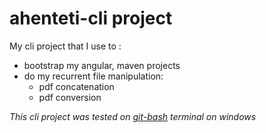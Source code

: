 # ahenteti-cli project

My cli project that I use to :
 - bootstrap my angular, maven projects
 - do my recurrent file manipulation: 
   - pdf concatenation
   - pdf conversion
 
*This cli project was tested on [git-bash](https://gitforwindows.org/) terminal on windows*